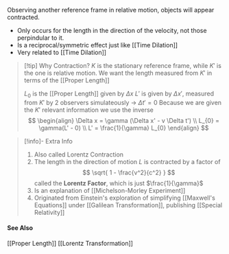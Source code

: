 
Observing another reference frame in relative motion, objects will appear contracted.

* Only occurs for the length in the direction of the velocity, not those perpindular to it.
* Is a reciprocal/symmetric effect just like [[Time Dilation]]
* Very related to [[Time Dilation]]

> [!tip] Why Contraction?
> $K$ is the stationary reference frame, while $K'$ is the one is relative motion.
> We want the length measured from $K'$ in terms of the [[Proper Length]]
> 
> $L_{0}$ is the [[Proper Length]] given by $\Delta x$
> $L'$ is given by $\Delta x'$, measured from $K'$ by 2 observers simulateously -> $\Delta t' = 0$
> Because we are given the $K'$ relevant information we use the inverse
> $$
> \begin{align}
> \Delta x = \gamma (\Delta x' - v \Delta t') \\
> L_{0} = \gamma(L' - 0) \\
> L' = \frac{1}{\gamma} L_{0}
> \end{align}
> $$

> [!info]- Extra Info
> 1. Also called Lorentz Contraction
> 2. The length in the direction of motion $L$ is contracted by a factor of 
>  $$
>  \sqrt{ 1 - \frac{v^2}{c^2} }
>  $$
>  called the **Lorentz Factor**, which is just $\frac{1}{\gamma}$
> 3. Is an explanation of [[Michelson-Morley Experiment]]
> 4.  Originated from Einstein's exploration of simplifying [[Maxwell's Equations]] under [[Galilean Transformation]], publishing [[Special Relativity]]
> 
#### See Also
[[Proper Length]]
[[Lorentz Transformation]]
